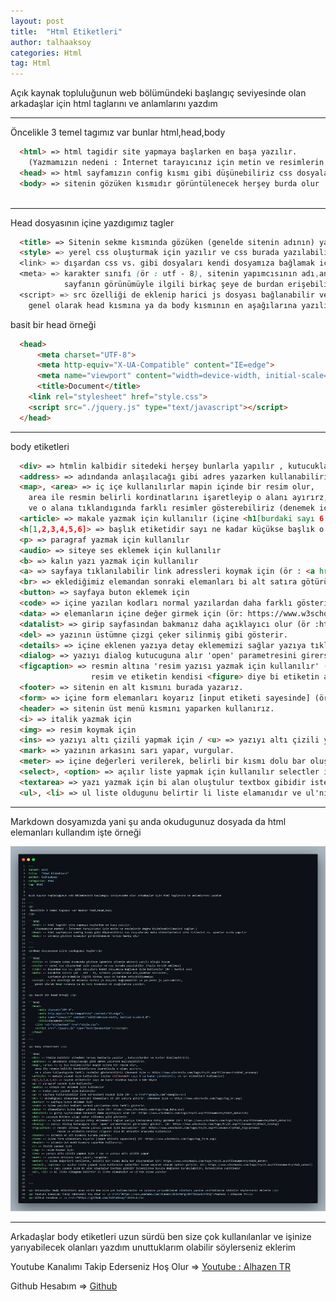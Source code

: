 ```yaml
---
layout: post
title:  "Html Etiketleri"
author: talhaaksoy
categories: Html
tag: Html
---
```


Açık kaynak topluluğunun web bölümündeki başlangıç seviyesinde olan arkadaşlar için html taglarını ve anlamlarını yazdım

---
<p>
 Öncelikle 3 temel tagımız var bunlar html,head,body
</p>
  
```html
  <html> => html tagidir site yapmaya başlarken en başa yazılır. 
    (Yazmamızın nedeni : İnternet tarayıcınız için metin ve resimlerin doğru biçimlendirilmesini sağlar.)
  <head> => html sayfamızın config kısmı gibi düşünebiliriz css dosyalarımı meta etiketlerimizi site titlesini vs. ayarlar burda yapılır
  <body> => sitenin gözüken kısmıdır görüntülenecek herşey burda olur
  
```
---
<p>Head dosyasının içine yazdıgımız tagler</p>

```html
  <title> => Sitenin sekme kısmında gözüken (genelde sitenin adının) yazılı olduğu kısım
  <style> => yerel css oluşturmak için yazılır ve css burada yazılabilir (fazla tercih edilmez)
  <link> => dışardan css vs. gibi dosyaları kendi dosyamıza bağlamak için kullanılır (ör : harici css)
  <meta> => karakter sınıfı (ör : utf - 8), sitenin yapımcısının adı,anahtar sözcükler, 
            sayfanın görünümüyle ilgili birkaç şeye de burdan erişebiliyomuşuz
  <script> => src özelliği de eklenip harici js dosyası bağlanabilir ve ya yerel js yazılabilir, 
    genel olarak head kısmına ya da body kısmının en aşağılarına yazılır.
```

<p> basit bir head örneği </p>

```html
  <head>
	  <meta charset="UTF-8">
	  <meta http-equiv="X-UA-Compatible" content="IE=edge">
	  <meta name="viewport" content="width=device-width, initial-scale=1.0">
	  <title>Document</title>
    <link rel="stylesheet" href="style.css">
    <script src="./jquery.js" type="text/javascript"></script>
  </head>
```
---

<p> body etiketleri </p>

```html
  <div> => htmlin kalbidir sitedeki herşey bunlarla yapılır , kutucuklardır ve bunlar özelleştiririz.
  <address> => adındanda anlaşılacağı gibi adres yazarken kullanabiliriz.
  <map>, <area> => iç içe kullanılırlar mapin içinde bir resim olur,
    area ile resmin belirli kordinatlarını işaretleyip o alanı ayırırz,
    ve o alana tıklandıgında farklı resimler gösterebiliriz (denemek için => https://www.w3schools.com/tags/tryit.asp?filename=tryhtml_areamap)
  <article> => makale yazmak için kullanılır (içine <h1[burdaki sayı 6 ya kadar çıkabilir]>, ve <p> etiketleri kullanılır)
  <h[1,2,3,4,5,6]> => başlık etiketidir sayı ne kadar küçükse başlık o kdr büyük
  <p> => paragraf yazmak için kullanılır
  <audio> => siteye ses eklemek için kullanılır
  <b> => kalın yazı yazmak için kullanılır
  <a> => sayfaya tıklanılabilir link adressleri koymak için (ör : <a href="google.com">Google</a>)
  <br> => eklediğimiz elemandan sonraki elemanları bi alt satıra götürür. (denemek için => https://www.w3schools.com/tags/tag_br.asp)
  <button> => sayfaya buton eklemek için
  <code> => içine yazılan kodları normal yazılardan daha farklı gösterir.
  <data> => elemanların içine değer girmek için (ör: https://www.w3schools.com/tags/tag_data.asp)
  <datalist> => girip sayfasından bakmanız daha açıklayıcı olur (ör :https://www.w3schools.com/tags/tryit.asp?filename=tryhtml5_datalist)
  <del> => yazının üstümne çizgi çeker silinmiş gibi gösterir.
  <details> => içine eklenen yazıya detay eklememizi sağlar yazıya tıklayınca detay gözükür (ör: https://www.w3schools.com/tags/tryit.asp?filename=tryhtml5_details)
  <dialog> => yazıyı dialog kutucuguna alır 'open' parametresini girerseniz gözükür. (ör: https://www.w3schools.com/tags/tryit.asp?filename=tryhtml5_dialog)
  <figcaption> => resmin altına 'resim yazısı yazmak için kullanılır' (ör: https://www.w3schools.com/tags/tryit.asp?filename=tryhtml_figcaption)
                  resim ve etiketin kendisi <figure> diye bi etiketin arasında kullanılır.
  <footer> => sitenin en alt kısmını burada yazarız.
  <form> => içine form elemanları koyarız [input etiketi sayesinde] (ör :https://www.w3schools.com/tags/tag_form.asp)
  <header> => sitenin üst menü kısmını yaparken kullanırız.
  <i> => italik yazmak için
  <img> => resim koymak için
  <ins> => yazıyı altı çizili yapmak için / <u> => yazıyı altı çizili yapar
  <mark> => yazının arkasını sarı yapar, vurgular.
  <meter> => içine değerleri verilerek, belirli bir kısmı dolu bar oluşturulur (ör: https://www.w3schools.com/tags/tryit.asp?filename=tryhtml5_meter)
  <select>, <option> => açılır liste yapmak için kullanılır selectler içine seçenek olarak option girilir. (ör: https://www.w3schools.com/tags/tryit.asp?filename=tryhtml_select)
  <textarea> => yazı yazmak için bi alan oluştulur textbox gibidir istenilirse boyutu değişken bırakılabilir, istenilirse sabitlenir
  <ul>, <li> => ul liste oldugunu belirtir li liste elamanıdır ve ul'nin içine yazılır
```

---

<p>Markdown dosyamızda yani şu anda okudugunuz dosyada da html elemanları kullandım işte örneği</p>

![markdown resmi](/assets/html-etiketleri/code.png)

---

<p> Arkadaşlar body etiketleri uzun sürdü ben size çok kullanılanlar ve işinize yarıyabilecek olanları yazdım unuttuklarım olabilir söylerseniz eklerim </p>
<p> Youtube Kanalımı Takip Ederseniz Hoş Olur => <a href="https://www.youtube.com/channel/UCDc0WPgvJkfThIAu4VcPDtQ">Youtube : Alhazen TR</a>
<p> Github Hesabım => <a href="https://github.com/TalhaAksoy">Github</a>
